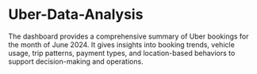 # Uber-Data-Analysis
The dashboard provides a comprehensive summary of Uber bookings for the month of June 2024. It gives insights into booking trends, vehicle usage, trip patterns, payment types, and location-based behaviors to support decision-making and operations.
